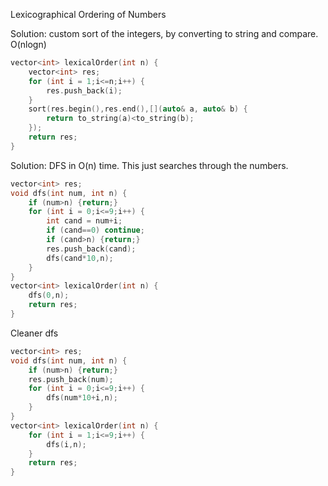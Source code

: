 Lexicographical Ordering of Numbers

Solution: custom sort of the integers, by converting to string and compare.  O(nlogn)

```c++
vector<int> lexicalOrder(int n) {
    vector<int> res;
    for (int i = 1;i<=n;i++) {
        res.push_back(i);
    }
    sort(res.begin(),res.end(),[](auto& a, auto& b) {
        return to_string(a)<to_string(b);
    });
    return res;
}
```

Solution: DFS in O(n) time.  This just searches through the numbers. 

```c++
vector<int> res;
void dfs(int num, int n) {
    if (num>n) {return;}
    for (int i = 0;i<=9;i++) {
        int cand = num+i;
        if (cand==0) continue;
        if (cand>n) {return;}
        res.push_back(cand);
        dfs(cand*10,n);
    }
}
vector<int> lexicalOrder(int n) {
    dfs(0,n);
    return res;
}
```

Cleaner dfs 

```c++
vector<int> res;
void dfs(int num, int n) {
    if (num>n) {return;}
    res.push_back(num);
    for (int i = 0;i<=9;i++) {
        dfs(num*10+i,n);
    }
}
vector<int> lexicalOrder(int n) {
    for (int i = 1;i<=9;i++) {
        dfs(i,n);
    }
    return res;
}
```


